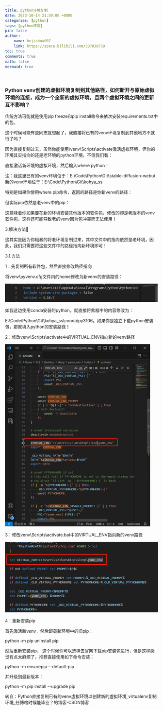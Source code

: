 ```yaml
---
title: python环境复制
date: 2023-10-14 21:50:00 +0800
categories: [python]
tags: [python环境]
pin: false
author: 
    name: hejiahua007
    link: https://space.bilibili.com/507838758
toc: true
comments: true
math: false
mermaid: true

---
```


### Python venv创建的虚拟环境复制到其他路径，如何断开与原始虚拟环境的连接，成为一个全新的虚拟环境，且两个虚拟环境之间的更新互不影响？

传统方法可能就是使用pip freeze和pip install命令来依次安装requirements.txt中的包。

这个时候可能有些同志就想起了，我直接将已有的venv环境复制到其他地方不就行了吗？

因为直接复制过去，虽然你能使用\venv\Scripts\activate激活虚拟环境，但你的环境其实指向的还是老环境的python环境，不信我们看：

直接激活新环境的虚拟环境，然后输入where python：

注：我这里已有的venv环境位于：E:\Code\Python\Git\stable-diffusion-webui
新的venv环境位于：E:\Code\Python\Git\kohya_ss

特别是如果你使用where pip命令，返回的路径是你新venv的路径：

但实际pip依然是老venv中的pip：

这意味着你如果要在新的环境安装其他版本的软件包，修改的却是老版本的venv软件包，这样还可能导致老的venv因为包冲突而无法使用！

3.解决方法🐡

这其实是因为你粗暴的将老环境复制过来，其中文件中的指向依然是老环境，因此，我们只需要将这些文件中的路径指向新环境即可！

3.1.方法

1：先复制所有软件包，然后直接修改路径指向

将venv\pyvenv.cfg文件内的home修改为新venv的安装路径：

![image](/assets/blog_res/2023-10-14-pythonvenv/image.png)

如我这边使用conda安装的python，就直接将紫框中的内容修改为：

E:\Code\Python\Git\kohya_ss\conda\py3106。如果你是独立下载python安装包，那就填入python的安装路径！

2：修改venv\Scripts\activate中的VIRTUAL_ENV指向新的venv路径

![image-1](/assets/blog_res/2023-10-14-pythonvenv/image-1.png)

3：修改venv\Scripts\activate.bat中的VIRTUAL_ENV指向新的venv路径

![image-2](/assets/blog_res/2023-10-14-pythonvenv/image-2.png)

4：重新安装pip

首先激活新venv，然后卸载新环境中的旧pip：

python -m pip uninstall pip

然后重新安装pip， 这个时候你可以选择去官网下载pip安装包进行，但是这样感觉有点太麻烦了，推荐直接使用如下命令安装：

python -m ensurepip --default-pip

并升级到最新版本：

python -m pip install --upgrade pip

转自：Python直接复制已有的venv虚拟环境以创建新的虚拟环境_virtualenv复制环境_任博啥时候能毕业？的博客-CSDN博客

